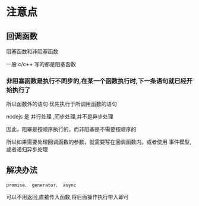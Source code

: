 # 注意点

## 回调函数

阻塞函数和非阻塞函数

一般 c/c++ 写的都是阻塞函数

### 非阻塞函数是执行不同步的,在某一个函数执行时,下一条语句就已经开始执行了

所以函数外的语句 优先执行于所调用函数的语句

nodejs 是 并行处理 ,同步处理,并不是异步处理

因此，阻塞是按顺序执行的，而非阻塞是不需要按顺序的

所以如果需要处理回调函数的参数，就需要写在回调函数内。或者使用 事件模型,或者递归异步处理

## 解决办法

`promise、 generator、 async`

可以不用返回,直接传入函数,将后面操作执行带入即可